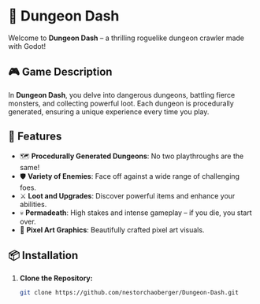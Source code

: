 # 🏰 Dungeon Dash

Welcome to **Dungeon Dash** – a thrilling roguelike dungeon crawler made with Godot! 

## 🎮 Game Description

In **Dungeon Dash**, you delve into dangerous dungeons, battling fierce monsters, and collecting powerful loot. Each dungeon is procedurally generated, ensuring a unique experience every time you play.

## 🚀 Features

- 🗺️ **Procedurally Generated Dungeons**: No two playthroughs are the same!
- 🛡️ **Variety of Enemies**: Face off against a wide range of challenging foes.
- ⚔️ **Loot and Upgrades**: Discover powerful items and enhance your abilities.
- 💀 **Permadeath**: High stakes and intense gameplay – if you die, you start over.
- 🎨 **Pixel Art Graphics**: Beautifully crafted pixel art visuals.

## 📦 Installation

1. **Clone the Repository:**
   ```sh
   git clone https://github.com/nestorchaoberger/Dungeon-Dash.git
